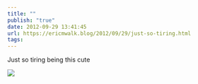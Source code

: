 ```yaml
---
title: ""
publish: "true"
date: 2012-09-29 13:41:45
url: https://ericmwalk.blog/2012/09/29/just-so-tiring.html
tags: 
---
```


Just so tiring being this cute

![](https://ericmwalk.blog/uploads/2022/53ad293792.jpg)